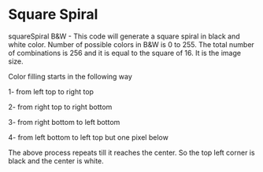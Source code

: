# Square Spiral
squareSpiral B&W - This code will generate a square spiral in black and white color.
Number of possible colors in B&W is 0 to 255. The total number of combinations is 256
and it is equal to the square of 16. It is the image size.

Color filling starts in the following way

1- from left top to right top

2- from right top to right bottom

3- from right bottom to left bottom

4- from left bottom to left top but one pixel below

The above process repeats till it reaches the center. So the top left corner is black
and the center is white.
